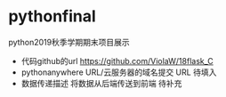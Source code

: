 # pythonfinal
python2019秋季学期期末项目展示
* 代码github的url  https://github.com/ViolaW/18flask_C
* pythonanywhere URL/云服务器的域名提交 URL 待填入
* 数据传递描述 将数据从后端传送到前端
待补充
